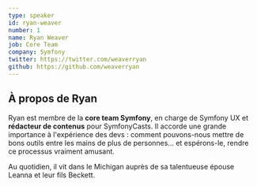 ```yaml
---
type: speaker
id: ryan-weaver
number: 1
name: Ryan Weaver
job: Core Team
company: Symfony
twitter: https://twitter.com/weaverryan
github: https://github.com/weaverryan
---
```


## À propos de Ryan

Ryan est membre de la **core team Symfony**, en charge de Symfony UX et **rédacteur de contenus** pour SymfonyCasts. Il accorde une grande importance à l'expérience des devs : comment pouvons-nous mettre de bons outils entre les mains de plus de personnes... et espérons-le, rendre ce processus vraiment amusant.

Au quotidien, il vit dans le Michigan auprès de sa talentueuse épouse Leanna et leur fils Beckett.
